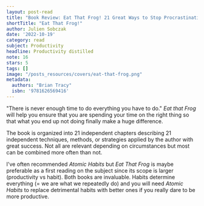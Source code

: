 ```yaml
---
layout: post-read
title: "Book Review: Eat That Frog! 21 Great Ways to Stop Procrastinating and Get More Done in Less Time"
shortTitle: "Eat That Frog!"
author: Julien Sobczak
date: '2022-10-19'
category: read
subject: Productivity
headline: Productivity distilled
note: 16
stars: 5
tags: []
image: "/posts_resources/covers/eat-that-frog.png"
metadata:
  authors: "Brian Tracy"
  isbn: '9781626569416'
---
```


"There is never enough time to do everything you have to do." _Eat that Frog_ will help you ensure that you are spending your time on the right thing so that what you end up not doing finally make a huge difference.

The book is organized into 21 independent chapters describing 21 independent techniques, methods, or strategies applied by the author with great success. Not all are relevant depending on circumstances but most can be combined more often than not.

I've often recommended _Atomic Habits_ but _Eat That Frog_ is maybe preferable as a first reading on the subject since its scope is larger (productivity vs habit). Both books are invaluable. Habits determine everything (= we are what we repeatedly do) and you will need _Atomic Habits_ to replace detrimental habits with better ones if you really dare to be more productive.
